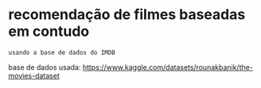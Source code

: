 # recomendação de filmes baseadas em contudo
    usando a base de dados do IMDB


base de dados usada: https://www.kaggle.com/datasets/rounakbanik/the-movies-dataset
